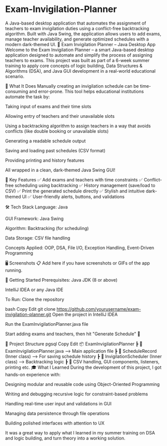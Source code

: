 # Exam-Invigilation-Planner
A Java-based desktop application that automates the assignment of teachers to exam invigilation duties using a conflict-free backtracking algorithm. Built with Java Swing, the application allows users to add exams, manage teacher availability, and generate optimized schedules with a modern dark-themed UI. 
📘 Exam Invigilation Planner – Java Desktop App
Welcome to the Exam Invigilation Planner – a smart Java-based desktop application designed to automate and simplify the process of assigning teachers to exams. This project was built as part of a 6-week summer training to apply core concepts of logic building, Data Structures & Algorithms (DSA), and Java GUI development in a real-world educational scenario.

🧠 What It Does
Manually creating an invigilation schedule can be time-consuming and error-prone. This tool helps educational institutions automate the task by:

Taking input of exams and their time slots

Allowing entry of teachers and their unavailable slots

Using a backtracking algorithm to assign teachers in a way that avoids conflicts (like double booking or unavailable slots)

Generating a readable schedule output

Saving and loading past schedules (CSV format)

Providing printing and history features

All wrapped in a clean, dark-themed Java Swing GUI!

🎯 Key Features
✅ Add exams and teachers with time constraints
✅ Conflict-free scheduling using backtracking
✅ History management (save/load to CSV)
✅ Print the generated schedule directly
✅ Stylish and intuitive dark-themed UI
✅ User-friendly alerts, buttons, and validations

🛠️ Tech Stack
Language: Java

GUI Framework: Java Swing

Algorithm: Backtracking (for scheduling)

Data Storage: CSV file handling

Concepts Applied: OOP, DSA, File I/O, Exception Handling, Event-Driven Programming

🖥️ Screenshots
📋 Add here if you have screenshots or GIFs of the app running.

🚀 Getting Started
Prerequisites:
Java JDK (8 or above)

IntelliJ IDEA or any Java IDE

To Run:
Clone the repository

bash
Copy
Edit
git clone https://github.com/yourusername/exam-invigilation-planner.git
Open the project in IntelliJ IDEA

Run the ExamInvigilationPlanner.java file

Start adding exams and teachers, then hit "Generate Schedule" 🎉

📁 Project Structure
pgsql
Copy
Edit
📦 ExamInvigilationPlanner
 ┣ 📄 ExamInvigilationPlanner.java  --> Main application file
 ┣ 📄 ScheduleRecord (Inner class)  --> For saving schedule history
 ┣ 📄 InvigilationScheduler (Inner class) --> Backtracking logic
 ┣ 📄 CSV handling, GUI components, listeners, printing etc.
🎓 What I Learned
During the development of this project, I got hands-on experience with:

Designing modular and reusable code using Object-Oriented Programming

Writing and debugging recursive logic for constraint-based problems

Handling real-time user input and validations in GUI

Managing data persistence through file operations

Building polished interfaces with attention to UX

It was a great way to apply what I learned in my summer training on DSA and logic building, and turn theory into a working solution.

